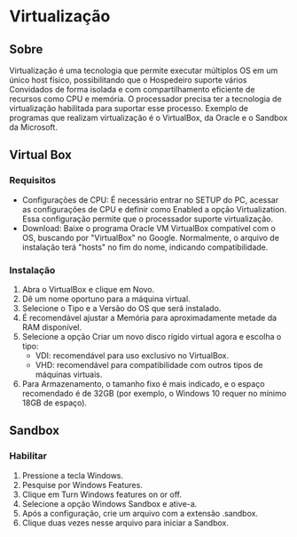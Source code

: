 # Virtualização

## Sobre
Virtualização é uma tecnologia que permite executar múltiplos OS em um único host físico, possibilitando que o Hospedeiro suporte vários Convidados de forma isolada e com compartilhamento eficiente de recursos como CPU e memória. O processador precisa ter a tecnologia de virtualização habilitada para suportar esse processo. Exemplo de programas que realizam virtualização é o VirtualBox, da Oracle e o Sandbox da Microsoft.

## Virtual Box

### Requisitos
- Configurações de CPU: É necessário entrar no SETUP do PC, acessar as configurações de CPU e definir como Enabled a opção Virtualization. Essa configuração permite que o processador suporte virtualização.
- Download: Baixe o programa Oracle VM VirtualBox compatível com o OS, buscando por "VirtualBox" no Google. Normalmente, o arquivo de instalação terá "hosts" no fim do nome, indicando compatibilidade.

### Instalação
1. Abra o VirtualBox e clique em Novo.
2. Dê um nome oportuno para a máquina virtual.
3. Selecione o Tipo e a Versão do OS que será instalado.
4. É recomendável ajustar a Memória para aproximadamente metade da RAM disponível.
5. Selecione a opção Criar um novo disco rígido virtual agora e escolha o tipo:
    - VDI: recomendável para uso exclusivo no VirtualBox.
    - VHD: recomendável para compatibilidade com outros tipos de máquinas virtuais.
6. Para Armazenamento, o tamanho fixo é mais indicado, e o espaço recomendado é de 32GB (por exemplo, o Windows 10 requer no mínimo 18GB de espaço).

## Sandbox

### Habilitar
1. Pressione a tecla Windows.
2. Pesquise por Windows Features.
3. Clique em Turn Windows features on or off.
4. Selecione a opção Windows Sandbox e ative-a.
5. Após a configuração, crie um arquivo com a extensão .sandbox.
6. Clique duas vezes nesse arquivo para iniciar a Sandbox.
